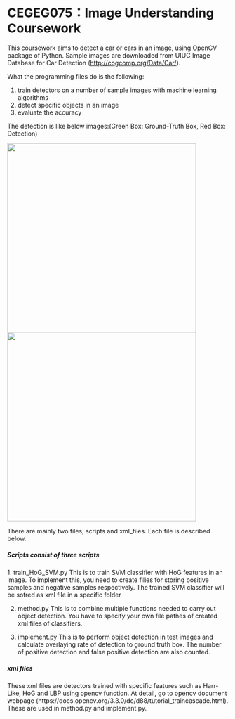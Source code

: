 # CEGEG075：Image Understanding Coursework
This coursework aims to detect a car or cars in an image, using OpenCV package of Python. Sample images are downloaded from UIUC Image Database for Car Detection (http://cogcomp.org/Data/Car/).

What the programming files do is the following:
  1. train detectors on a number of sample images with machine learning algorithms
  2. detect specific objects in an image
  3. evaluate the accuracy
  
The detection is like below images:(Green Box: Ground-Truth Box, Red Box: Detection)

<img src="https://user-images.githubusercontent.com/39371515/40451676-4a7c957e-5ed7-11e8-8161-39db4e15a5ae.png" width="430"><img src="https://user-images.githubusercontent.com/39371515/40451685-51146f2e-5ed7-11e8-80b4-91dac32a32e5.png" width="430">


There are mainly two files, scripts and xml_files. Each file is described below.
<h5> Scripts consist of three scripts </h5>
1. train_HoG_SVM.py
This is to train SVM classifier with HoG features in an image. To implement this, you need to create filies for storing positive samples and negative samples respectively. The trained SVM classifier will be sotred as xml file in a specific folder

2. method.py
This is to combine multiple functions needed to carry out object detection. You have to specify your own file pathes of created xml files of classifiers.

3. implement.py
This is to perform object detection in test images and calculate overlaying rate of detection to ground truth box. The number of positive detection and false positive detection are also counted. 

<h5> xml files </h5>
These xml files are detectors trained with specific features such as Harr-Like, HoG and LBP using opencv function. At detail, go to opencv document webpage (https://docs.opencv.org/3.3.0/dc/d88/tutorial_traincascade.html). These are used in method.py and implement.py.

